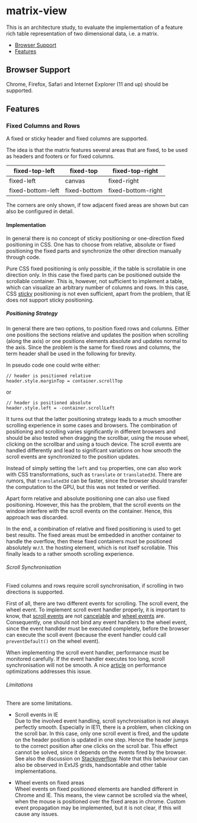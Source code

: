 # matrix-view
This is an architecture study, to evaluate the implementation of a feature rich table representation of two 
dimensional data, i.e. a matrix.

 * [Browser Support](#browser-support)
 * [Features](#features)

## Browser Support

Chrome, Firefox, Safari and Internet Explorer (11 and up) should be supported.

## Features

### Fixed Columns and Rows

A fixed or sticky header and fixed columns are supported.

The idea is that the matrix features several areas that are fixed, to be used as headers 
and footers or for fixed columns. 

fixed-top-left | fixed-top | fixed-top-right
-------------- | ----------| ---------------
fixed-left     | canvas    | fixed-right
fixed-bottom-left | fixed-bottom | fixed-bottom-right

The corners are only shown, if tow adjacent fixed areas are shown but can also be configured in
detail. 

#### Implementation

In general there is no concept of sticky positioning or one-direction fixed positioning in CSS. 
One has to choose from relative, absolute or fixed positioning the fixed parts and synchronize 
the other direction manually through code.

Pure CSS fixed positioning is only possible, if the table is scrollable in one direction only. 
In this case the fixed parts can be positioned outside the scrollable container. 
This is, however, not sufficient to implement a table, which can visualize an arbitrary number 
of columns and rows. 
In this case, CSS [sticky](https://www.w3schools.com/cssref/pr_class_position.asp) positioning 
is not even sufficient, apart from the problem, that IE does not support sticky positioning. 

##### Positioning Strategy

In general there are two options, to position fixed rows and columns. Either one 
positions the sections relative and updates the position when scrolling (along the axis)
or one positions elements absolute and updates normal to the axis. Since the problem is the 
same for fixed rows and columns, the term header shall be used in the following for brevity.

In pseudo code one could write either:

    // header is positioned relative
    header.style.marginTop = container.scrollTop 
  
or  

    // header is positioned absolute
    header.style.left = -container.scrollLeft 
    
It turns out that the latter positioning strategy leads to a much smoother scrolling experience 
in some cases and browsers. The combination of positioning and scrolling varies significantly 
in different browsers and should be also tested when dragging the scrollbar, using the mouse wheel, 
clicking on the scrollbar and using a touch device. The scroll events are handled differently 
and lead to significant variations on how smooth the scroll events are synchronized to the
position updates.

Instead of simply setting the `left` and `top` properties, one can also work with CSS transformations, 
such as `translate` or `translated3d`. There are rumors, that `translated3d` can be faster, since the 
browser should transfer the computation to the GPU, but this was not tested or verified.

Apart form relative and absolute positioning one can also use fixed positioning. However, this 
has the problem, that the scroll events on the window interfere with the scroll events on the container. 
Hence, this approach was discarded.

In the end, a combination of relative and fixed positioning is used to get best results. 
The fixed areas must be embedded in another container to handle the overflow, then these fixed containers
must be positioned absolutely w.r.t. the hosting element, which is not itself scrollable. This finally 
leads to a rather smooth scrolling experience.

###### Scroll Synchronisation

Fixed columns and rows require scroll synchronisation, if scrolling in two directions is 
supported. 

First of all, there are two different events for scrolling. The scroll event, the wheel event. 
To implement scroll event handler properly, it is important to know, that 
[scroll events](https://developer.mozilla.org/en-US/docs/Web/Events/scroll) are 
not [cancelable](https://developer.mozilla.org/en-US/docs/Web/API/Event/cancelable) and 
[wheel events](https://developer.mozilla.org/en-US/docs/Web/API/Event/cancelable) are. 
Consequently, one should not bind any event handlers to 
the wheel event, since the event handlder must be executed completely, before the browser can 
execute the scoll event (because the event handler could call `preventDefault()` on the wheel event).

When implementing the scroll event handler, performance must be monitored carefully. 
If the event handler executes too long, scroll synchronisation will not be smooth.
A nice [article](https://medium.com/paramsingh-66174/catalysing-your-angular-4-app-performance-9211979075f6) 
on performance optimizations addresses this issue.

###### Limitations

There are some limitations. 

 * Scroll events in IE  
   Due to the involved event handling, scroll synchronisation is not always perfectly smooth. 
Especially in IE11, there is a problem, when clicking on the scroll bar.
In this case, only one scroll event is fired, and the update on the header position is updated 
in one step. Hence the header jumps to the correct position after one clicks on the scroll bar. 
This effect cannot be solved, since it depends on the events fired by the browser. 
See also the discussion on [Stackoverflow](https://stackoverflow.com/q/21775234/1458343). 
Note that this behaviour can also be observed in ExtJS grids, handsontable and other table 
implementations.

 * Wheel events on fixed areas  
   Wheel events on fixed positioned elements are handled different in Chrome and IE. This means, 
   the view cannot be scrolled via the wheel, when the mouse is positioned over the fixed areas in chrome.
   Custom event propagation may be implemented, but it is not clear, if this will cause any issues.
